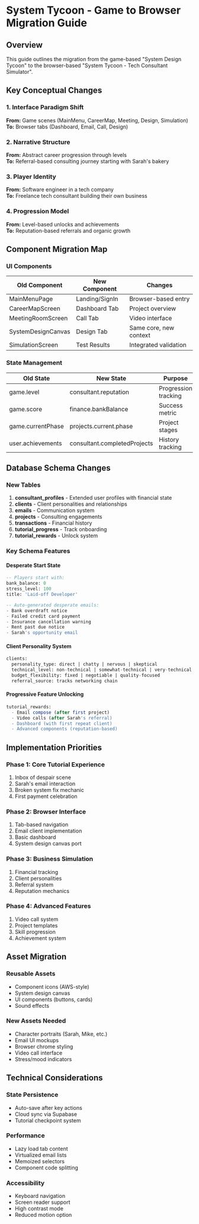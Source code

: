 # System Tycoon - Game to Browser Migration Guide

## Overview

This guide outlines the migration from the game-based "System Design Tycoon" to the browser-based "System Tycoon - Tech Consultant Simulator".

## Key Conceptual Changes

### 1. Interface Paradigm Shift
**From:** Game scenes (MainMenu, CareerMap, Meeting, Design, Simulation)  
**To:** Browser tabs (Dashboard, Email, Call, Design)

### 2. Narrative Structure
**From:** Abstract career progression through levels  
**To:** Referral-based consulting journey starting with Sarah's bakery

### 3. Player Identity
**From:** Software engineer in a tech company  
**To:** Freelance tech consultant building their own business

### 4. Progression Model
**From:** Level-based unlocks and achievements  
**To:** Reputation-based referrals and organic growth

## Component Migration Map

### UI Components
| Old Component | New Component | Changes |
|--------------|---------------|----------|
| MainMenuPage | Landing/SignIn | Browser-based entry |
| CareerMapScreen | Dashboard Tab | Project overview |
| MeetingRoomScreen | Call Tab | Video interface |
| SystemDesignCanvas | Design Tab | Same core, new context |
| SimulationScreen | Test Results | Integrated validation |

### State Management
| Old State | New State | Purpose |
|-----------|-----------|---------|
| game.level | consultant.reputation | Progression tracking |
| game.score | finance.bankBalance | Success metric |
| game.currentPhase | projects.current.phase | Project stages |
| user.achievements | consultant.completedProjects | History tracking |

## Database Schema Changes

### New Tables
1. **consultant_profiles** - Extended user profiles with financial state
2. **clients** - Client personalities and relationships  
3. **emails** - Communication system
4. **projects** - Consulting engagements
5. **transactions** - Financial history
6. **tutorial_progress** - Track onboarding
7. **tutorial_rewards** - Unlock system

### Key Schema Features

#### Desperate Start State
```sql
-- Players start with:
bank_balance: 0
stress_level: 100
title: 'Laid-off Developer'

-- Auto-generated desperate emails:
- Bank overdraft notice
- Failed credit card payment  
- Insurance cancellation warning
- Rent past due notice
- Sarah's opportunity email
```

#### Client Personality System
```sql
clients:
  personality_type: direct | chatty | nervous | skeptical
  technical_level: non-technical | somewhat-technical | very-technical
  budget_flexibility: fixed | negotiable | quality-focused
  referral_source: tracks networking chain
```

#### Progressive Feature Unlocking
```sql
tutorial_rewards:
  - Email compose (after first project)
  - Video calls (after Sarah's referral)
  - Dashboard (with first repeat client)
  - Advanced components (reputation-based)
```

## Implementation Priorities

### Phase 1: Core Tutorial Experience
1. Inbox of despair scene
2. Sarah's email interaction
3. Broken system fix mechanic
4. First payment celebration

### Phase 2: Browser Interface
1. Tab-based navigation
2. Email client implementation
3. Basic dashboard
4. System design canvas port

### Phase 3: Business Simulation
1. Financial tracking
2. Client personalities
3. Referral system
4. Reputation mechanics

### Phase 4: Advanced Features
1. Video call system
2. Project templates
3. Skill progression
4. Achievement system

## Asset Migration

### Reusable Assets
- Component icons (AWS-style)
- System design canvas
- UI components (buttons, cards)
- Sound effects

### New Assets Needed
- Character portraits (Sarah, Mike, etc.)
- Email UI mockups
- Browser chrome styling
- Video call interface
- Stress/mood indicators

## Technical Considerations

### State Persistence
- Auto-save after key actions
- Cloud sync via Supabase
- Tutorial checkpoint system

### Performance
- Lazy load tab content
- Virtualized email lists
- Memoized selectors
- Component code splitting

### Accessibility
- Keyboard navigation
- Screen reader support
- High contrast mode
- Reduced motion option 